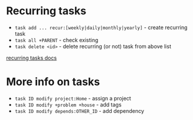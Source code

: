 
# Recurring tasks

+ `task add ... recur:[weekly|daily|monthly|yearly]` - create recurring task  
+ `task all +PARENT` - check existing  
+ `task delete <id>` - delete recurring (or not) task from above list  

[recurring tasks docs](https://taskwarrior.org/docs/durations.html)  


# More info on tasks

+ `task ID modify project:Home` - assign a project  
+ `task ID modify +problem +house` - add tags  
+ `task ID modify depends:OTHER_ID` - add dependency  
